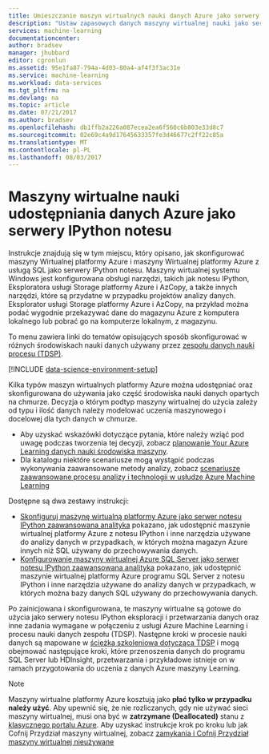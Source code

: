 ```yaml
---
title: Umieszczanie maszyn wirtualnych nauki danych Azure jako serwery notesu IPython | Dokumentacja firmy Microsoft
description: "Ustaw zapasowych danych maszyny wirtualnej nauki jako serwer notesu IPython wraz z pomocniczymi narzędzia."
services: machine-learning
documentationcenter: 
author: bradsev
manager: jhubbard
editor: cgronlun
ms.assetid: 95e1fa87-794a-4d03-80a4-af4f3f3ac31e
ms.service: machine-learning
ms.workload: data-services
ms.tgt_pltfrm: na
ms.devlang: na
ms.topic: article
ms.date: 07/21/2017
ms.author: bradsev
ms.openlocfilehash: db1ffb2a226a087ecea2ea6f560c6b803e33d8c7
ms.sourcegitcommit: 02e69c4a9d17645633357fe3d46677c2ff22c85a
ms.translationtype: MT
ms.contentlocale: pl-PL
ms.lasthandoff: 08/03/2017
---
```

# <a name="provision-azure-data-science-virtual-machines-as-ipython-notebook-servers"></a>Maszyny wirtualne nauki udostępniania danych Azure jako serwery IPython notesu
Instrukcje znajdują się w tym miejscu, który opisano, jak skonfigurować maszyny Wirtualnej platformy Azure i maszyny Wirtualnej platformy Azure z usługą SQL jako serwery IPython notesu. Maszyny wirtualnej systemu Windows jest konfigurowana obsługi narzędzi, takich jak notesu IPython, Eksploratora usługi Storage platformy Azure i AzCopy, a także innych narzędzi, które są przydatne w przypadku projektów analizy danych. Eksplorator usługi Storage platformy Azure i AzCopy, na przykład można podać wygodnie przekazywać dane do magazynu Azure z komputera lokalnego lub pobrać go na komputerze lokalnym, z magazynu. 

To menu zawiera linki do tematów opisujących sposób skonfigurować w różnych środowiskach nauki danych używany przez [zespołu danych nauki procesu (TDSP)](data-science-process-overview.md).

[!INCLUDE [data-science-environment-setup](../../includes/cap-setup-environments.md)]

Kilka typów maszyn wirtualnych platformy Azure można udostępniać oraz skonfigurowana do używania jako część środowiska nauki danych opartych na chmurze. Decyzja o którym podtyp maszyny wirtualnej do użycia zależy od typu i ilość danych należy modelować uczenia maszynowego i docelowej dla tych danych w chmurze. 

* Aby uzyskać wskazówki dotyczące pytania, które należy wziąć pod uwagę podczas tworzenia tej decyzji, zobacz [planowanie Your Azure Learning danych nauki środowiska maszyny](machine-learning-data-science-plan-your-environment.md). 
* Dla katalogu niektóre scenariusze mogą wystąpić podczas wykonywania zaawansowane metody analizy, zobacz [scenariusze zaawansowane procesu analizy i technologii w usłudze Azure Machine Learning](machine-learning-data-science-plan-sample-scenarios.md)

Dostępne są dwa zestawy instrukcji:

* [Skonfiguruj maszynę wirtualną platformy Azure jako serwer notesu IPython zaawansowana analityka](machine-learning-data-science-setup-virtual-machine.md) pokazano, jak udostępnić maszynie wirtualnej platformy Azure z notesu IPython i inne narzędzia używane do analizy danych w przypadkach, w których można magazyn Azure innych niż SQL używany do przechowywania danych.
* [Konfigurowanie maszyny wirtualnej Azure SQL Server jako serwer notesu IPython zaawansowana analityka](machine-learning-data-science-setup-sql-server-virtual-machine.md) pokazano, jak udostępnić maszynie wirtualnej platformy Azure programu SQL Server z notesu IPython i inne narzędzia używane do analizy danych w przypadkach, w których można bazy danych SQL używany do przechowywania danych.

Po zainicjowana i skonfigurowana, te maszyny wirtualne są gotowe do użycia jako serwery notesu IPython eksploracji i przetwarzania danych oraz inne zadania wymagane w połączeniu z usługi Azure Machine Learning i procesu nauki danych zespołu (TDSP). Następne kroki w procesie nauki danych są mapowane w [ścieżka szkoleniowa dotycząca TDSP](https://azure.microsoft.com/documentation/learning-paths/cortana-analytics-process/) i mogą obejmować następujące kroki, które przenoszenia danych do programu SQL Server lub HDInsight, przetwarzania i przykładowe istnieje on w ramach przygotowania do uczenia z danych Azure maszyny Learning.

> [!NOTE]
> Maszyny wirtualne platformy Azure kosztują jako **płać tylko w przypadku należy użyć**. Aby upewnić się, że nie rozliczanych, gdy nie używać sieci maszyny wirtualnej, musi ona być w **zatrzymane (Deallocated)** stanu z [klasycznego portalu Azure](http://manage.windowsazure.com/). Aby uzyskać instrukcje krok po kroku lub jak Cofnij Przydział maszyny wirtualnej, zobacz [zamykania i Cofnij Przydział maszyny wirtualnej nieużywane](machine-learning-data-science-setup-virtual-machine.md#shutdown)
> 
> 

